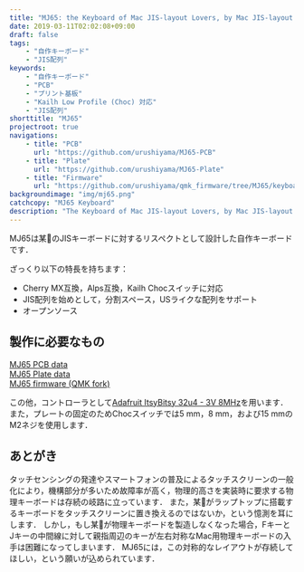 ```yaml
---
title: "MJ65: the Keyboard of Mac JIS-layout Lovers, by Mac JIS-layout Lovers, for Mac JIS-layout Lovers."
date: 2019-03-11T02:02:08+09:00
draft: false
tags:
    - "自作キーボード"
    - "JIS配列"
keywords:
    - "自作キーボード"
    - "PCB"
    - "プリント基板"
    - "Kailh Low Profile (Choc) 対応"
    - "JIS配列"
shorttitle: "MJ65"
projectroot: true
navigations:
    - title: "PCB"
      url: "https://github.com/urushiyama/MJ65-PCB"
    - title: "Plate"
      url: "https://github.com/urushiyama/MJ65-Plate"
    - title: "Firmware"
      url: "https://github.com/urushiyama/qmk_firmware/tree/MJ65/keyboards/mj65"
backgroundimage: "img/mj65.png"
catchcopy: "MJ65 Keyboard"
description: "The Keyboard of Mac JIS-layout Lovers, by Mac JIS-layout Lovers, for Mac JIS-layout Lovers."
---
```


MJ65は某🍎のJISキーボードに対するリスペクトとして設計した自作キーボードです．

ざっくり以下の特長を持ちます：

- Cherry MX互換，Alps互換，Kailh Chocスイッチに対応
- JIS配列を始めとして，分割スペース，USライクな配列をサポート
- オープンソース

<!--more-->

## 製作に必要なもの

[MJ65 PCB data](https://github.com/urushiyama/MJ65-PCB)  
[MJ65 Plate data](https://github.com/urushiyama/MJ65-Plate)  
[MJ65 firmware (QMK fork)](https://github.com/urushiyama/qmk_firmware/tree/MJ65/keyboards/mj65)

この他，コントローラとして[Adafruit ItsyBitsy 32u4 - 3V 8MHz](https://www.adafruit.com/product/3675)を用います．
また，プレートの固定のためChocスイッチでは5 mm，8 mm，および15 mmのM2ネジを使用します．

## あとがき

タッチセンシングの発達やスマートフォンの普及によるタッチスクリーンの一般化により，機構部分が多いため故障率が高く，物理的高さを実装時に要求する物理キーボードは存続の岐路に立っています．
また，某🍎がラップトップに搭載するキーボードをタッチスクリーンに置き換えるのではないか，という憶測を耳にします．
しかし，もし某🍎が物理キーボードを製造しなくなった場合，FキーとJキーの中間線に対して親指周辺のキーが左右対称なMac用物理キーボードの入手は困難になってしまいます．
MJ65には，この対称的なレイアウトが存続してほしい，という願いが込められています．
